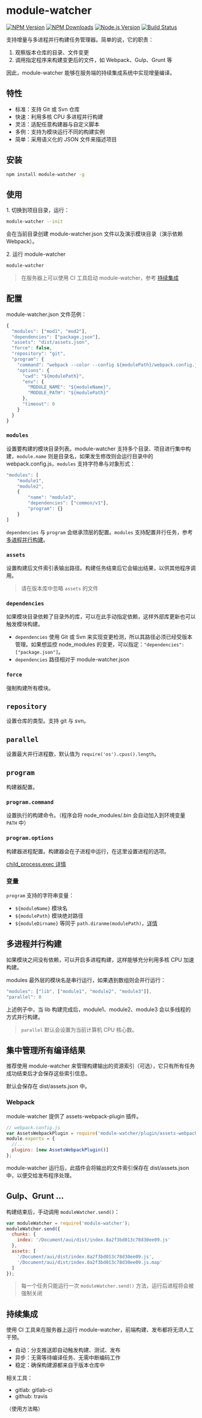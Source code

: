 # module-watcher

[![NPM Version][npm-image]][npm-url]
[![NPM Downloads][downloads-image]][downloads-url]
[![Node.js Version][node-version-image]][node-version-url]
[![Build Status][travis-ci-image]][travis-ci-url]

支持增量与多进程并行构建任务管理器。简单的说，它的职责：

1. 观察版本仓库的目录、文件变更
2. 调用指定程序来构建变更后的文件，如 Webpack、Gulp、Grunt 等

因此，module-watcher 能够在服务端的持续集成系统中实现增量编译。

## 特性

* 标准：支持 Git 或 Svn 仓库
* 快速：利用多核 CPU 多进程并行构建
* 灵活：适配任意构建器与自定义脚本
* 多例：支持为模块运行不同的构建实例
* 简单：采用语义化的 JSON 文件来描述项目

## 安装

```bash
npm install module-watcher -g
```

## 使用

1\. 切换到项目目录，运行：

```bash
module-watcher --init
```

会在当前目录创建 module-watcher.json 文件以及演示模块目录（演示依赖 Webpack）。

2\. 运行 module-watcher

```bash
module-watcher
```

> 在服务器上可以使用 CI 工具启动 module-watcher，参考 [持续集成](#持续集成)

## 配置

module-watcher.json 文件范例：

```javascript
{
  "modules": ["mod1", "mod2"],
  "dependencies": ["package.json"],
  "assets": "dist/assets.json",
  "force": false,
  "repository": "git",
  "program": {
    "command": "webpack --color --config ${modulePath}/webpack.config.js",
    "options": {
      "cwd": "${modulePath}",
      "env": {
        "MODULE_NAME": "${moduleName}",
        "MODULE_PATH": "${modulePath}"
      },
      "timeout": 0
    }
  }
}
```

### `modules`

设置要构建的模块目录列表。module-watcher 支持多个目录、项目进行集中构建，`module.name` 则是目录名，如果发生修改则会运行目录中的 webpack.config.js，`modules` 支持字符串与对象形式：

```javascript 
"modules": [
    "module1",
    "module2",
    {
        "name": "module3",
        "dependencies": ["common/v1"],
        "program": {}
    }
]
```

`dependencies` 与 `program` 会继承顶层的配置。`modules` 支持配置并行任务，参考 [多进程并行构建](#多进程并行构建)。

### `assets`

设置构建后文件索引表输出路径。构建任务结束后它会输出结果，以供其他程序调用。

> 请在版本库中忽略 `assets` 的文件

### `dependencies`

如果模块目录依赖了目录外的库，可以在此手动指定依赖，这样外部库更新也可以触发模块构建。

* `dependencies` 使用 Git 或 Svn 来实现变更检测，所以其路径必须已经受版本管理。如果想监控 node_modules 的变更，可以指定：`"dependencies": ["package.json"]`。
* `dependencies` 路径相对于 module-watcher.json

### `force`

强制构建所有模块。

## `repository`

设置仓库的类型。支持 git 与 svn。

## `parallel`

设置最大并行进程数，默认值为 `require('os').cpus().length`。

## `program`

构建器配置。

### `program.command`

设置执行的构建命令。（程序会将 node_modules/.bin 会自动加入到环境变量 `PATH` 中）

### `program.options`

构建器进程配置。构建器会在子进程中运行，在这里设置进程的选项。

[child_process.exec 详情](https://nodejs.org/api/child_process.html#child_process_child_process_exec_command_options_callback)

### 变量

`program` 支持的字符串变量：

* `${moduleName}` 模块名
* `${modulePath}` 模块绝对路径
* `${moduleDirname}` 等同于 `path.diranme(modulePath)`，[详情](https://nodejs.org/api/path.html#path_path_dirname_path)

## 多进程并行构建

如果模块之间没有依赖，可以开启多进程构建，这样能够充分利用多核 CPU 加速构建。

modules 最外层的模块名是串行运行，如果遇到数组则会并行运行：

```javascript
"modules": ["lib", ["module1", "module2", "module3"]],
"parallel": 8
```

上述例子中，当 lib 构建完成后，module1、module2、module3 会以多线程的方式并行构建。

> `parallel` 默认会设置为当前计算机 CPU 核心数。

## 集中管理所有编译结果

推荐使用 module-watcher 来管理构建输出的资源索引（可选），它只有所有任务成功结束后才会保存这些索引信息。

默认会保存在 dist/assets.json 中。

### Webpack

module-watcher 提供了 assets-webpack-plugin 插件。

```javascript
// webpack.config.js
var AssetsWebpackPlugin = require('module-watcher/plugin/assets-webpack-plugin');
module.exports = {
  //...
  plugins: [new AssetsWebpackPlugin()]
};
```

module-watcher 运行后，此插件会将输出的文件索引保存在 dist/assets.json 中，以便交给发布程序处理。

## Gulp、Grunt …

构建结束后，手动调用 `moduleWatcher.send()`：

```javascript
var moduleWatcher = require('module-watcher');
moduleWatcher.send({
  chunks: {
    index: '/Document/aui/dist/index.8a2f3bd013c78d30ee09.js'
  },
  assets: [
    '/Document/aui/dist/index.8a2f3bd013c78d30ee09.js',
    '/Document/aui/dist/index.8a2f3bd013c78d30ee09.js.map'
  ]
});
```

> 每一个任务只能运行一次 `moduleWatcher.send()` 方法，运行后进程将会被强制关闭

## 持续集成

使用 CI 工具来在服务器上运行 module-watcher，前端构建、发布都将无须人工干预。

* 自动：分支推送即自动触发构建、测试、发布
* 异步：无需等待编译任务、无需中断编码工作
* 稳定：确保构建源都来自于版本仓库中

相关工具：

* gitlab: gitlab-ci
* github: travis

（使用方法略）

[npm-image]: https://img.shields.io/npm/v/module-watcher.svg
[npm-url]: https://npmjs.org/package/module-watcher
[node-version-image]: https://img.shields.io/node/v/module-watcher.svg
[node-version-url]: http://nodejs.org/download/
[downloads-image]: https://img.shields.io/npm/dm/module-watcher.svg
[downloads-url]: https://npmjs.org/package/module-watcher
[travis-ci-image]: https://travis-ci.org/aui/module-watcher.svg?branch=master
[travis-ci-url]: https://travis-ci.org/aui/module-watcher
